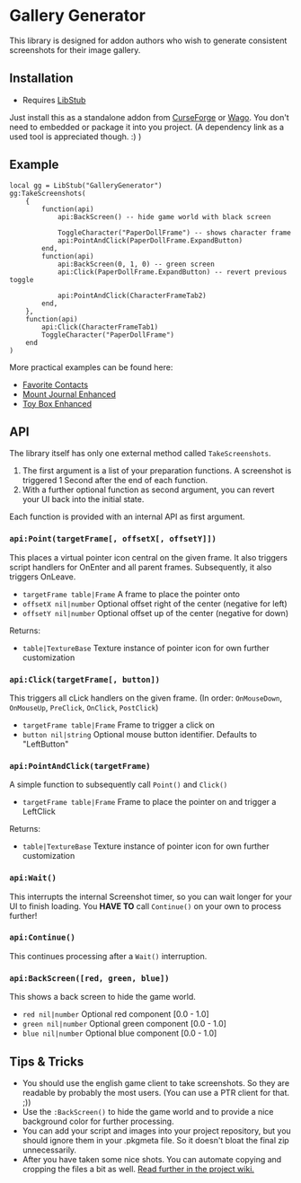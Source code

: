 # Gallery Generator

This library is designed for addon authors who wish to generate consistent screenshots for their image gallery.

## Installation

- Requires [LibStub](https://www.curseforge.com/wow/addons/libstub)

Just install this as a standalone addon from [CurseForge](https://www.curseforge.com/wow/addons/gallery-generator)
or [Wago](https://addons.wago.io/addons/gallerygenerator). You don't need to embedded or package it into you project.
(A dependency link as a used tool is appreciated though. :) )

## Example

```
local gg = LibStub("GalleryGenerator")
gg:TakeScreenshots(
    {
        function(api)
            api:BackScreen() -- hide game world with black screen
    
            ToggleCharacter("PaperDollFrame") -- shows character frame
            api:PointAndClick(PaperDollFrame.ExpandButton)
        end,
        function(api)
            api:BackScreen(0, 1, 0) -- green screen
            api:Click(PaperDollFrame.ExpandButton) -- revert previous toggle
    
            api:PointAndClick(CharacterFrameTab2)
        end,
    },
    function(api)
        api:Click(CharacterFrameTab1)
        ToggleCharacter("PaperDollFrame")
    end
)
```
More practical examples can be found here:
- [Favorite Contacts](https://github.com/exochron/Favorite-Contacts/blob/master/DevZone/Screenshot.lua)
- [Mount Journal Enhanced](https://github.com/exochron/MountJournalEnhanced/blob/master/DevZone/Screenshot.lua)
- [Toy Box Enhanced](https://github.com/exochron/ToyBoxEnhanced/blob/master/DevZone/Screenshot.lua)

## API

The library itself has only one external method called `TakeScreenshots`.

1. The first argument is a list of your preparation functions. A screenshot is triggered 1 Second after the end of each
   function.
2. With a further optional function as second argument, you can revert your UI back into the initial state.

Each function is provided with an internal API as first argument.

### `api:Point(targetFrame[, offsetX[, offsetY]])`

This places a virtual pointer icon central on the given frame.
It also triggers script handlers for OnEnter and all parent frames. Subsequently, it also triggers OnLeave.

- `targetFrame table|Frame` A frame to place the pointer onto
- `offsetX nil|number` Optional offset right of the center (negative for left)
- `offsetY nil|number` Optional offset up of the center (negative for down)

Returns:

- `table|TextureBase` Texture instance of pointer icon for own further customization

### `api:Click(targetFrame[, button])`

This triggers all cLick handlers on the given frame. (In
order: `OnMouseDown`, `OnMouseUp`, `PreClick`, `OnClick`, `PostClick`)

- `targetFrame table|Frame` Frame to trigger a click on
- `button nil|string` Optional mouse button identifier. Defaults to "LeftButton"

### `api:PointAndClick(targetFrame)`

A simple function to subsequently call `Point()` and `Click()`

- `targetFrame table|Frame` Frame to place the pointer on and trigger a LeftClick

Returns:

- `table|TextureBase` Texture instance of pointer icon for own further customization

### `api:Wait()`

This interrupts the internal Screenshot timer, so you can wait longer for your UI to finish loading.
You **HAVE TO** call `Continue()` on your own to process further!

### `api:Continue()`

This continues processing after a `Wait()` interruption.

### `api:BackScreen([red, green, blue])`

This shows a back screen to hide the game world.

- `red nil|number` Optional red component [0.0 - 1.0]
- `green nil|number` Optional green component [0.0 - 1.0]
- `blue nil|number` Optional blue component [0.0 - 1.0]

## Tips & Tricks

- You should use the english game client to take screenshots. So they are readable by probably the most users. (You can
  use a PTR client for that. ;))
- Use the `:BackScreen()` to hide the game world and to provide a nice background color for further processing.
- You can add your script and images into your project repository, but you should ignore them in your .pkgmeta file. So
  it doesn't bloat the final zip unnecessarily.
- After you have taken some nice shots. You can automate copying and cropping the files a bit as
  well. [Read further in the project wiki.](https://github.com/exochron/GalleryGenerator/wiki/Further-Processing)
